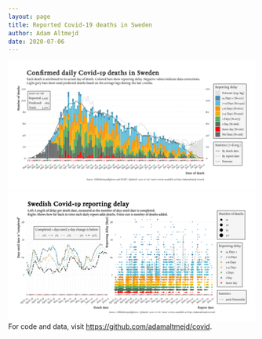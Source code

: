 ```yaml
---
layout: page
title: Reported Covid-19 deaths in Sweden
author: Adam Altmejd
date: 2020-07-06
---
```


![Graph of Swedish Covid-19 deaths with reporting delay.](deaths_lag_sweden_2020-07-06.png "Swedish Covid-19 deaths.")
![Graph of Swedish Covid-19 reporting delay in daily deaths.](lag_trend_sweden_2020-07-06.png "Trend in Swedish Covid-19 mortality reporting delay.")
For code and data, visit <https://github.com/adamaltmejd/covid>.
